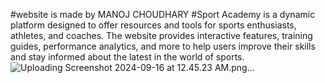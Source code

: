 #website is made by MANOJ CHOUDHARY
#Sport Academy is a dynamic platform designed to offer resources and tools for sports enthusiasts, athletes, and coaches. The website provides interactive features, training guides, performance analytics, and more to help users improve their skills and stay informed about the latest in the world of sports.
![Uploading Screenshot 2024-09-16 at 12.45.23 AM.png…]()
